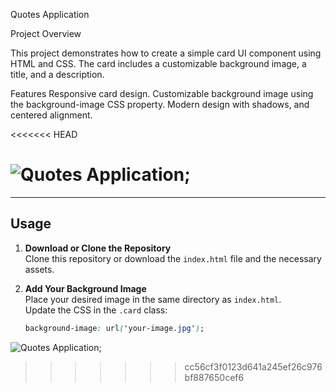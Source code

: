 Quotes Application


Project Overview

This project demonstrates how to create a simple card UI component using HTML and CSS. The card includes a customizable background image, a title, and a description.

Features
Responsive card design.
Customizable background image using the background-image CSS property.
Modern design with shadows,  and centered alignment.


<<<<<<< HEAD

![Quotes Application](./quote.png");
=======
---

## Usage

1. **Download or Clone the Repository**  
   Clone this repository or download the `index.html` file and the necessary assets.

2. **Add Your Background Image**  
   Place your desired image in the same directory as `index.html`.  
   Update the CSS in the `.card` class:
   ```css
   background-image: url('your-image.jpg');


![Quotes Application](./quote.png);
>>>>>>> cc56cf3f0123d641a245ef26c976bf887650cef6
